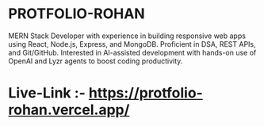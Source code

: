 # PROTFOLIO-ROHAN
MERN Stack Developer with experience in building responsive web apps using React, Node.js, Express, and MongoDB.  Proficient in DSA, REST APIs, and Git/GitHub. Interested in AI-assisted development with hands-on use of OpenAI  and Lyzr agents to boost coding productivity.

# Live-Link :-  https://protfolio-rohan.vercel.app/
